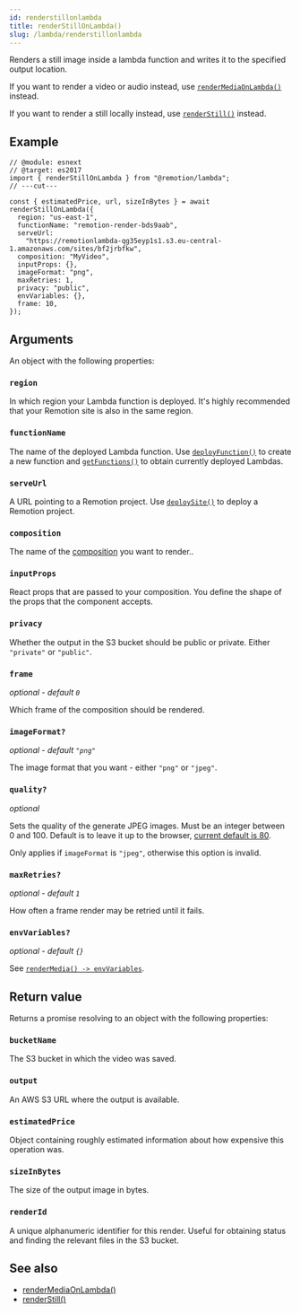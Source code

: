 ```yaml
---
id: renderstillonlambda
title: renderStillOnLambda()
slug: /lambda/renderstillonlambda
---
```


Renders a still image inside a lambda function and writes it to the specified output location.

If you want to render a video or audio instead, use [`renderMediaOnLambda()`](/docs/lambda/rendermediaonlambda) instead.

If you want to render a still locally instead, use [`renderStill()`](/docs/renderer/render-still) instead.

## Example

```tsx twoslash
// @module: esnext
// @target: es2017
import { renderStillOnLambda } from "@remotion/lambda";
// ---cut---

const { estimatedPrice, url, sizeInBytes } = await renderStillOnLambda({
  region: "us-east-1",
  functionName: "remotion-render-bds9aab",
  serveUrl:
    "https://remotionlambda-qg35eyp1s1.s3.eu-central-1.amazonaws.com/sites/bf2jrbfkw",
  composition: "MyVideo",
  inputProps: {},
  imageFormat: "png",
  maxRetries: 1,
  privacy: "public",
  envVariables: {},
  frame: 10,
});
```

## Arguments

An object with the following properties:

### `region`

In which region your Lambda function is deployed. It's highly recommended that your Remotion site is also in the same region.

### `functionName`

The name of the deployed Lambda function.
Use [`deployFunction()`](/docs/lambda/deployfunction) to create a new function and [`getFunctions()`](/docs/lambda/getfunctions) to obtain currently deployed Lambdas.

### `serveUrl`

A URL pointing to a Remotion project. Use [`deploySite()`](/docs/lambda/deploysite) to deploy a Remotion project.

### `composition`

The name of the [composition](/docs/composition) you want to render..

### `inputProps`

React props that are passed to your composition. You define the shape of the props that the component accepts.

### `privacy`

Whether the output in the S3 bucket should be public or private. Either `"private"` or `"public"`.

### `frame`

_optional - default `0`_

Which frame of the composition should be rendered.

### `imageFormat?`

_optional - default `"png"`_

The image format that you want - either `"png"` or `"jpeg"`.

### `quality?`

_optional_

Sets the quality of the generate JPEG images. Must be an integer between 0 and 100. Default is to leave it up to the browser, [current default is 80](https://github.com/chromium/chromium/blob/99314be8152e688bafbbf9a615536bdbb289ea87/headless/lib/browser/protocol/headless_handler.cc#L32).

Only applies if `imageFormat` is `"jpeg"`, otherwise this option is invalid.

### `maxRetries?`

_optional - default `1`_

How often a frame render may be retried until it fails.

### `envVariables?`

_optional - default `{}`_

See [`renderMedia() -> envVariables`](/docs/renderer/render-media#envvariables).

## Return value

Returns a promise resolving to an object with the following properties:

### `bucketName`

The S3 bucket in which the video was saved.

### `output`

An AWS S3 URL where the output is available.

### `estimatedPrice`

Object containing roughly estimated information about how expensive this operation was.

### `sizeInBytes`

The size of the output image in bytes.

### `renderId`

A unique alphanumeric identifier for this render. Useful for obtaining status and finding the relevant files in the S3 bucket.

## See also

- [renderMediaOnLambda()](/docs/lambda/rendermediaonlambda)
- [renderStill()](/docs/renderer/render-still)
